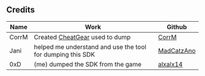 ## Credits

Name | Work | Github
--- | --- | ---
CorrM | Created [CheatGear](https://github.com/CorrM/cg) used to dump |  [CorrM](https://github.com/CorrM)
Jani | helped me understand and use the tool for dumping this SDK | [MadCatzAno](https://github.com/MadCatzAno)
0xD | (me) dumped the SDK from the game | [alxalx14](https://github.com/alxalx14) 

